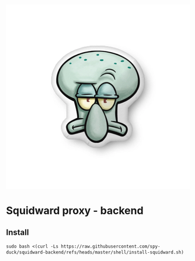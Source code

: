![plot](./logo.webp)
# Squidward proxy - backend


## Install 
```shell
sudo bash <(curl -Ls https://raw.githubusercontent.com/spy-duck/squidward-backend/refs/heads/master/shell/install-squidward.sh)
```